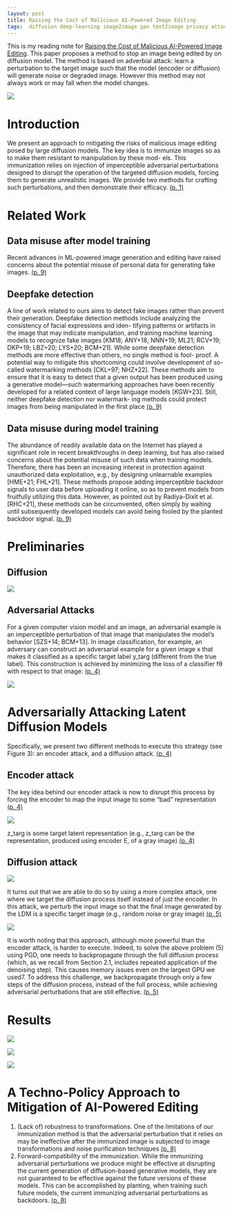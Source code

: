 ```yaml
---
layout: post
title: Raising the Cost of Malicious AI-Powered Image Editing
tags:  diffusion deep-learning image2image gan text2image privacy attack
---
```


This is my reading note for [Raising the Cost of Malicious AI-Powered Image Editing](http://arxiv.org/abs/2302.06588). This paper proposes a method to stop an image being edited by on diffusion model. The method is based on adverbial attack: learn a perturbation to the target image such that the model (encoder or diffusion) will generate noise or degraded image. However this method may not always work or may fall when the model changes.

![](https://raw.githubusercontent.com/zhangtemplar/zhangtemplar.github.io/master/uPic/salmanRaisingCostMalicious2023-2-x70-y462.png) 

# Introduction
We present an approach to mitigating the risks of malicious image editing posed by large diffusion models. The key idea is to immunize images so as to make them resistant to manipulation by these mod- els. This immunization relies on injection of imperceptible adversarial perturbations designed to disrupt the operation of the targeted diffusion models, forcing them to generate unrealistic images. We provide two methods for crafting such perturbations, and then demonstrate their efficacy. [(p. 1)](zotero://open-pdf/library/items/PTCTD7NH?page=1&annotation=2YTQGPWJ)

# Related Work
## Data misuse after model training
Recent advances in ML-powered image generation and editing have raised concerns about the potential misuse of personal data for generating fake images. [(p. 9)](zotero://open-pdf/library/items/PTCTD7NH?page=9&annotation=PWLBPEGQ)
## Deepfake detection
A line of work related to ours aims to detect fake images rather than prevent their generation. Deepfake detection methods include analyzing the consistency of facial expressions and iden- tifying patterns or artifacts in the image that may indicate manipulation, and training machine learning models to recognize fake images [KM18; ANY+18; NNN+19; ML21; RCV+19; DKP+19; LBZ+20; LYS+20; BCM+21]. While some deepfake detection methods are more effective than others, no single method is fool- proof. A potential way to mitigate this shortcoming could involve development of so-called watermarking methods [CKL+97; NHZ+22]. These methods aim to ensure that it is easy to detect that a given output has been produced using a generative model—such watermarking approaches have been recently developed for a related context of large language models [KGW+23]. Still, neither deepfake detection nor watermark- ing methods could protect images from being manipulated in the first place [(p. 9)](zotero://open-pdf/library/items/PTCTD7NH?page=9&annotation=3RP6TTBP)
## Data misuse during model training
The abundance of readily available data on the Internet has played a significant role in recent breakthroughs in deep learning, but has also raised concerns about the potential misuse of such data when training models. Therefore, there has been an increasing interest in protection against unauthorized data exploitation, e.g., by designing unlearnable examples [HME+21; FHL+21]. These methods propose adding imperceptible backdoor signals to user data before uploading it online, so as to prevent models from fruitfully utilizing this data. However, as pointed out by Radiya-Dixit et al. [RHC+21], these methods can be circumvented, often simply by waiting until subsequently developed models can avoid being fooled by the planted backdoor signal. [(p. 9)](zotero://open-pdf/library/items/PTCTD7NH?page=9&annotation=ACBF6RRU) 

# Preliminaries
## Diffusion
![](https://raw.githubusercontent.com/zhangtemplar/zhangtemplar.github.io/master/uPic/salmanRaisingCostMalicious2023-3-x65-y385.png) 

## Adversarial Attacks
For a given computer vision model and an image, an adversarial example is an imperceptible perturbation of that image that manipulates the model’s behavior [SZS+14; BCM+13]. In image classification, for example, an adversary can construct an adversarial example for a given image x that makes it classified as a specific target label y_targ (different from the true label). This construction is achieved by minimizing the loss of a classifier fθ with respect to that image: [(p. 4)](zotero://open-pdf/library/items/PTCTD7NH?page=4&annotation=2NB5UH7U)

![](https://raw.githubusercontent.com/zhangtemplar/zhangtemplar.github.io/master/uPic/salmanRaisingCostMalicious2023-4-x227-y446.png) 

# Adversarially Attacking Latent Diffusion Models
Specifically, we present two different methods to execute this strategy (see Figure 3): an encoder attack, and a diffusion attack. [(p. 4)](zotero://open-pdf/library/items/PTCTD7NH?page=4&annotation=VKBB78UZ)

## Encoder attack
The key idea behind our encoder attack is now to disrupt this process by forcing the encoder to map the input image to some “bad” representation [(p. 4)](zotero://open-pdf/library/items/PTCTD7NH?page=4&annotation=XXMS7FI9)

![](https://raw.githubusercontent.com/zhangtemplar/zhangtemplar.github.io/master/uPic/salmanRaisingCostMalicious2023-4-x208-y178.png) 

z_targ is some target latent representation (e.g., z_targ can be the representation, produced using encoder E, of a gray image) [(p. 4)](zotero://open-pdf/library/items/PTCTD7NH?page=4&annotation=NUA7X7S4)

## Diffusion attack
![](https://raw.githubusercontent.com/zhangtemplar/zhangtemplar.github.io/master/uPic/salmanRaisingCostMalicious2023-5-x68-y498.png) 

It turns out that we are able to do so by using a more complex attack, one where we target the diffusion process itself instead of just the encoder. In this attack, we perturb the input image so that the final image generated by the LDM is a specific target image (e.g., random noise or gray image) [(p. 5)](zotero://open-pdf/library/items/PTCTD7NH?page=5&annotation=SARPI9CM)

![](https://raw.githubusercontent.com/zhangtemplar/zhangtemplar.github.io/master/uPic/salmanRaisingCostMalicious2023-5-x209-y312.png) 

It is worth noting that this approach, although more powerful than the encoder attack, is harder to execute. Indeed, to solve the above problem (5) using PGD, one needs to backpropagate through the full diffusion process (which, as we recall from Section 2.1, includes repeated application of the denoising step). 
This causes memory issues even on the largest GPU we used7. To address this challenge, we backpropagate through only a few steps of the diffusion process, instead of the full process, while achieving adversarial perturbations that are still effective. [(p. 5)](zotero://open-pdf/library/items/PTCTD7NH?page=5&annotation=5BFH2U6E)

# Results
![](https://raw.githubusercontent.com/zhangtemplar/zhangtemplar.github.io/master/uPic/salmanRaisingCostMalicious2023-6-x71-y463.png) 

![](https://raw.githubusercontent.com/zhangtemplar/zhangtemplar.github.io/master/uPic/salmanRaisingCostMalicious2023-7-x70-y449.png) 

![](https://raw.githubusercontent.com/zhangtemplar/zhangtemplar.github.io/master/uPic/salmanRaisingCostMalicious2023-7-x65-y300.png) 

# A Techno-Policy Approach to Mitigation of AI-Powered Editing
1. (Lack of) robustness to transformations. One of the limitations of our immunization method is that the adversarial perturbation that it relies on may be ineffective after the immunized image is subjected to image transformations and noise purification techniques [(p. 8)](zotero://open-pdf/library/items/PTCTD7NH?page=8&annotation=2M6W3BYG)
2. Forward-compatibility of the immunization. While the immunizing adversarial perturbations we produce might be effective at disrupting the current generation of diffusion-based generative models, they are not guaranteed to be effective against the future versions of these models. This can be accomplished by planting, when training such future models, the current immunizing adversarial perturbations as backdoors. [(p. 8)](zotero://open-pdf/library/items/PTCTD7NH?page=8&annotation=TH8E6Z7S)

